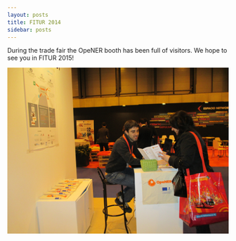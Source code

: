```yaml
---
layout: posts
title: FITUR 2014
sidebar: posts
---
```

During the trade fair the OpeNER booth has been full of visitors. We hope to see you in FITUR 2015!

![FITUR](/images/posts/IMG_0244.jpg)